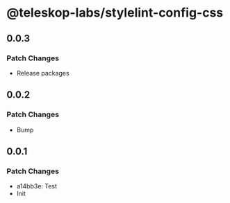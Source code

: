 # @teleskop-labs/stylelint-config-css

## 0.0.3

### Patch Changes

- Release packages

## 0.0.2

### Patch Changes

- Bump

## 0.0.1

### Patch Changes

- a14bb3e: Test
- Init
